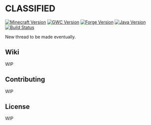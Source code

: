CLASSIFIED 
===========

[![Minecraft Version](http://img.shields.io/minecraft/1.7.10.png?color=green)](https://minecraft.net/)
[![GWC Version](http://img.shields.io/george_washington_carver/5.0.0.png?color=green)](https://github.com/TimelessModdingTeam/George-Washington-Carver-1.7)
[![Forge Version](http://img.shields.io/forge/10.13.4.1566.png?color=green)](http://files.minecraftforge.net/)
[![Java Version](http://img.shields.io/java/7.png?color=green)](https://www.java.com/en/)
[![Build Status](https://travis-ci.org/TimelessModdingTeam/George-Washington-Carver-1.7.svg?branch=master)](https://travis-ci.org/TimelessModdingTeam/George-Washington-Carver-1.7) 

New thread to be made eventually.

## Wiki

WIP

## Contributing 

WIP

## License

WIP

